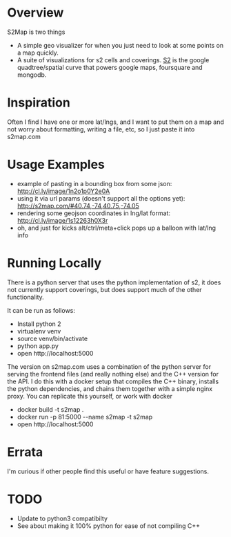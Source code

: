 Overview
========
S2Map is two things
- A simple geo visualizer for when you just need to look at some points on a map quickly. 
- A suite of visualizations for s2 cells and coverings. [S2](http://code.google.com/p/s2-geometry-library/) is the google quadtree/spatial curve that powers google maps, foursquare and mongodb.

Inspiration
===========
Often I find I have one or more lat/lngs, and I want to put them on a map and not worry about formatting, writing a file, etc, so I just paste it into s2map.com

Usage Examples
==============
- example of pasting in a bounding box from some json: http://cl.ly/image/1n2o1p0Y2e0A
- using it via url params (doesn't support all the options yet): http://s2map.com/#40.74,-74,40.75,-74.05
- rendering some geojson coordinates in lng/lat format: http://cl.ly/image/1s12263h0X3r
- oh, and just for kicks alt/ctrl/meta+click pops up a balloon with lat/lng info

Running Locally
===============
There is a python server that uses the python implementation of s2, it does not currently support coverings, but does support much of the other functionality.

It can be run as follows:

- Install python 2
- virtualenv venv
- source venv/bin/activate
- python app.py
- open http://localhost:5000

The version on s2map.com uses a combination of the python server for serving the frontend files (and really nothing else) and the C++ version for the API. I do this with a docker setup that compiles the C++ binary, installs the python dependencies, and chains them together with a simple nginx proxy. You can replicate this yourself, or work with docker

- docker build -t s2map .
- docker run -p 81:5000 --name s2map -t s2map
- open http://localhost:5000

Errata
======
I'm curious if other people find this useful or have feature suggestions.

TODO
====
- Update to python3 compatibilty
- See about making it 100% python for ease of not compiling C++